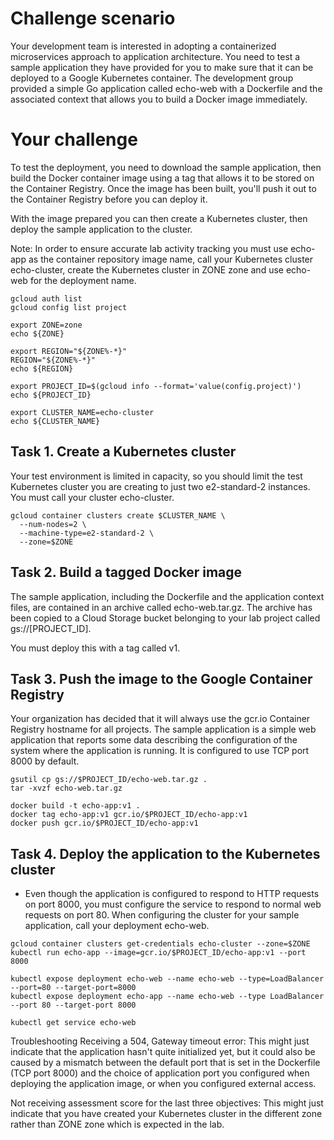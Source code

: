 # Challenge scenario
Your development team is interested in adopting a containerized microservices approach to application architecture. You need to test a sample application they have provided for you to make sure that it can be deployed to a Google Kubernetes container. The development group provided a simple Go application called echo-web with a Dockerfile and the associated context that allows you to build a Docker image immediately.

# Your challenge
To test the deployment, you need to download the sample application, then build the Docker container image using a tag that allows it to be stored on the Container Registry. Once the image has been built, you'll push it out to the Container Registry before you can deploy it.

With the image prepared you can then create a Kubernetes cluster, then deploy the sample application to the cluster.

Note: In order to ensure accurate lab activity tracking you must use echo-app as the container repository image name, call your Kubernetes cluster echo-cluster, create the Kubernetes cluster in ZONE zone and use echo-web for the deployment name.

```
gcloud auth list
gcloud config list project

export ZONE=zone
echo ${ZONE}

export REGION="${ZONE%-*}"
REGION="${ZONE%-*}"
echo ${REGION}

export PROJECT_ID=$(gcloud info --format='value(config.project)')
echo ${PROJECT_ID}

export CLUSTER_NAME=echo-cluster
echo ${CLUSTER_NAME}

```

## Task 1. Create a Kubernetes cluster
Your test environment is limited in capacity, so you should limit the test Kubernetes cluster you are creating to just two e2-standard-2 instances. You must call your cluster echo-cluster.

```
gcloud container clusters create $CLUSTER_NAME \
  --num-nodes=2 \
  --machine-type=e2-standard-2 \
  --zone=$ZONE
```

## Task 2. Build a tagged Docker image
The sample application, including the Dockerfile and the application context files, are contained in an archive called echo-web.tar.gz. The archive has been copied to a Cloud Storage bucket belonging to your lab project called gs://[PROJECT_ID].

You must deploy this with a tag called v1.

## Task 3. Push the image to the Google Container Registry
Your organization has decided that it will always use the gcr.io Container Registry hostname for all projects. The sample application is a simple web application that reports some data describing the configuration of the system where the application is running. It is configured to use TCP port 8000 by default.

```
gsutil cp gs://$PROJECT_ID/echo-web.tar.gz .
tar -xvzf echo-web.tar.gz
```
```
docker build -t echo-app:v1 .
docker tag echo-app:v1 gcr.io/$PROJECT_ID/echo-app:v1
docker push gcr.io/$PROJECT_ID/echo-app:v1
```

## Task 4. Deploy the application to the Kubernetes cluster
- Even though the application is configured to respond to HTTP requests on port 8000, you must configure the service to respond to normal web requests on port 80. When configuring the cluster for your sample application, call your deployment echo-web.
```
gcloud container clusters get-credentials echo-cluster --zone=$ZONE
kubectl run echo-app --image=gcr.io/$PROJECT_ID/echo-app:v1 --port 8000
```
```
kubectl expose deployment echo-web --name echo-web --type=LoadBalancer --port=80 --target-port=8000
kubectl expose deployment echo-app --name echo-web --type LoadBalancer --port 80 --target-port 8000

```
```
kubectl get service echo-web
```

Troubleshooting
Receiving a 504, Gateway timeout error: This might just indicate that the application hasn't quite initialized yet, but it could also be caused by a mismatch between the default port that is set in the Dockerfile (TCP port 8000) and the choice of application port you configured when deploying the application image, or when you configured external access.

Not receiving assessment score for the last three objectives: This might just indicate that you have created your Kubernetes cluster in the different zone rather than ZONE zone which is expected in the lab.

